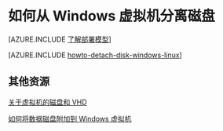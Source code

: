 <properties
	pageTitle="从 Windows 虚拟机分离磁盘 | Microsoft Azure"
	description="了解如何从使用经典部署模型创建的 Azure 虚拟机分离磁盘。"
	services="virtual-machines"
	documentationCenter=""
	authors="cynthn"
	manager="timlt"
	editor=""
	tags="azure-service-management"/>

<tags
	ms.service="virtual-machines"
	ms.date="10/23/2015"
	wacn.date="12/17/2015"/>



# 如何从 Windows 虚拟机分离磁盘

[AZURE.INCLUDE [了解部署模型](../includes/learn-about-deployment-models-classic-include.md)]


[AZURE.INCLUDE [howto-detach-disk-windows-linux](../includes/howto-detach-disk-windows-linux.md)]

## 其他资源

[关于虚拟机的磁盘和 VHD](/documentation/articles/virtual-machines-disks-vhds)

[如何将数据磁盘附加到 Windows 虚拟机](/documentation/articles/storage-windows-attach-disk)

<!---HONumber=Mooncake_1207_2015-->